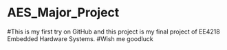 # AES_Major_Project
#This is my first try on GitHub and this project is my final project of EE4218 Embedded Hardware Systems. 
#Wish me goodluck
